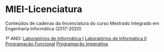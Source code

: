 # MIEI-Licenciatura
Conteúdos de cadeiras da lincenciatura do curso Mestrado Integrado em Engenharia Informática (2017-2020)

1º ANO:
[Laboratórios de Informática I](https://github.com/fliper6/MIEI-Licenciatura/tree/main/1%C2%BA%20ano/LI1) 
[Laboratórios de Informática II](https://github.com/fliper6/MIEI-Licenciatura/tree/main/1%C2%BA%20ano/LI2)
[Programação Funcional](https://github.com/fliper6/MIEI-Licenciatura/tree/main/1%C2%BA%20ano/PF) 
[Programação Imperativa](https://github.com/fliper6/MIEI-Licenciatura/tree/main/1%C2%BA%20ano/PI) 
